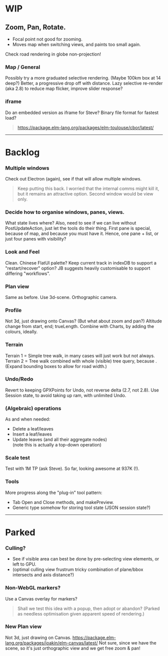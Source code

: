 

# WIP

## Zoom, Pan, Rotate.

- Focal point not good for zooming.
- Moves map when switching views, and paints too small again.

Check road rendering in globe non-projection!

### Map / General
Possibly try a more graduated selective rendering. (Maybe 100km box at 14 deep?)
Better, a progressive drop off with distance.
Lazy selective re-render (aka 2.8) to reduce map flicker, improve slider response?

### iframe
Do an embedded version as iframe for Steve?
Binary file format for fastest load?
> https://package.elm-lang.org/packages/elm-toulouse/cbor/latest/

---

# Backlog

### Multiple windows
Check out Electron (again), see if that will allow multiple windows.
> Keep putting this back. I worried that the internal comms might kill it,
> but it remains an attractive option.
> Second window would be view only.

### Decide how to organise windows, panes, views.
What state lives where?
Also, need to see if we can live without PostUpdateAction, just let the tools do their thing.
First pane is special, because of map, and because you must have it.
Hence, one pane + list, or just four panes with visibility?

### Look and Feel
Clean.
Chinese FlatUI palette?
Keep current track in indexDB to support a "restart/recover" option?
JB suggests heavily customisable to support differing "workflows".

### Plan view
Same as before. Use 3d-scene. Orthographic camera.

### Profile
Not 3d, just drawing onto Canvas?
(But what about zoom and pan?)
Altitude change from start, end; trueLength.
Combine with Charts, by adding the colours, ideally.

### Terrain
Terrain 1 = Simple tree walk, in many cases will just work but not always.
Terrain 2 = Tree walk combined with whole (visible) tree query, because <loops>.
(Expand bounding boxes to allow for road width.)

### Undo/Redo
Revert to keeping GPXPoints for Undo, not reverse delta (2.7, not 2.8).
Use Session state, to avoid taking up ram, with unlimited Undo.

### (Algebraic) operations
As and when needed:
- Delete a leaf/leaves
- Insert a leaf/leaves
- Update leaves (and all their aggregate nodes)  
  (note this is actually a top-down operation)

### Scale test
Test with 1M TP (ask Steve).
So far, looking awesome at 937K (!).

### Tools
More progress along the "plug-in" tool pattern:
- Tab Open and Close methods, and makePreview.
- Generic type somehow for storing tool state (JSON session state?)

---

# Parked

### Culling?
- See if visible area can best be done by pre-selecting view elements, or left to GPU.
- (optimal culling view frustrum tricky combination of plane/bbox intersects and axis distance?)

### Non-WebGL markers?
Use a Canvas overlay for markers?
> Shall we test this idea with a popup, then adopt or abandon?
(Parked as needless optimisation given apparent speed of rendering.)

### New Plan view
Not 3d, just drawing on Canvas.
https://package.elm-lang.org/packages/joakin/elm-canvas/latest/
Not sure, since we have the scene, so it's just orthographic view and we get free zoom & pan!

